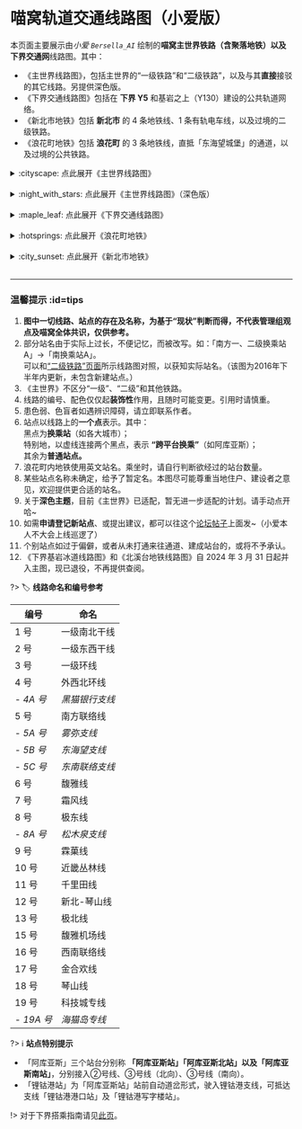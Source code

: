 # 喵窝轨道交通线路图（小爱版）

本页面主要展示由*小爱 `Bersella_AI`* 绘制的**喵窝主世界铁路（含聚落地铁）以及下界交通网**线路图。其中：

- 《主世界线路图》，包括主世界的“一级铁路”和“二级铁路”，以及与其**直接**接驳的其它线路。另提供深色版。
- 《下界交通线路图》包括在 **下界 Y5** 和基岩之上（Y130）建设的公共轨道网络。
- 《新北市地铁》包括 **新北市** 的 4 条地铁线、1 条有轨电车线，以及过境的二级铁路。
- 《浪花町地铁》包括 **浪花町** 的 3 条地铁线，直抵「东海望城堡」的通道，以及过境的公共铁路。

<details>
<summary>:cityscape: 点此展开《主世界线路图》</summary>

![主世界轨道交通](https://dl.bersella-ai.cc/nyaa/map-overworld-rail-fs8.png)

</details>
<br />

<details>
<summary>:night_with_stars: 点此展开《主世界线路图》（深色版）</summary>

![dark](https://dl.bersella-ai.cc/nyaa/map-overworld-rail-dark-fs8.png)

</details>
<br />

<details>
<summary>:maple_leaf: 点此展开《下界交通线路图》</summary>

![下界交通网](https://dl.bersella-ai.cc/nyaa/map-nether-traffic-fs8.png)

</details>
<br />

<details>
<summary>:hotsprings: 点此展开《浪花町地铁》</summary>

![浪花町内地铁](https://dl.bersella-ai.cc/nyaa/map-Naniwa-subway-fs8.png)

</details>
<br />

<details>
<summary>:city_sunset: 点此展开《新北市地铁》</summary>

![新北市地铁](https://dl.bersella-ai.cc/nyaa/map-NewNorth-subway-fs8.png)

</details>
<br />

--------

### 温馨提示 :id=tips

1. **图中一切线路、站点的存在及名称，为基于“现状”判断而得，不代表管理组观点及喵窝全体共识，仅供参考。**
1. 部分站名由于实际上过长，不便记忆，而被改写。如：「南方一、二级换乘站A」→「南换乘站A」。  
   可以和[“二级铁路”页面](tutorial/map-navi/railway-overworld-dmql)所示线路图对照，以获知实际站名。（该图为2016年下半年内更新，未包含新建站点。）
1. 《主世界》不区分“一级”、“二级”和其他铁路。
1. 线路的编号、配色仅仅起**装饰性**作用，且随时可能变更。引用时请慎重。
1. 患色弱、色盲者如遇辨识障碍，请立即联系作者。
1. 站点以线路上的**一个点**表示。其中：  
   黑点为**换乘站**（如各大城市）；  
   特别地，以虚线连接两个黑点，表示 **“跨平台换乘”**（如阿库亚斯）；  
   其余为**普通站点。**
1. 浪花町内地铁使用英文站名。乘坐时，请自行判断欲经过的站台数量。
1. 某些站点名称未确定，给予了暂定名。本图尽可能尊重当地住户、建设者之意见，欢迎提供更合适的站名。
1. 关于**深色主题**，目前《主世界》已适配，暂无进一步适配的计划。请手动点开哈\~
1. 如需**申请登记新站点**、或提出建议，都可以往这个[论坛帖子](https://community.craft.moe/d/2996)上面发\~（小爱本人不大会上线巡逻了）
1. 个别站点如过于偏僻，或者从未打通来往通道、建成站台的，或将不予承认。
1. 《下界基岩冰道线路图》和《北溪台地铁线路图》自 2024 年 3 月 31 日起并入主图，现已退役，不再提供查阅。

?> :label: **线路命名和编号参考**

| 编号 | 命名 |
|-|-|
| 1 号 | 一级南北干线 |
| 2 号 | 一级东西干线 |
| 3 号 | 一级环线 |
| 4 号 | 外西北环线 |
| - *4A 号* | *黑猫银行支线* |
| 5 号 | 南方联络线 |
| - *5A 号* | *雾弥支线* |
| - *5B 号* | *东海望支线* |
| - *5C 号* | *东南联络支线* |
| 6 号 | 馥雅线 |
| 7 号 | 霜风线 |
| 8 号 | 极东线 |
| - *8A 号* | *松木泉支线* |
| 9 号 | 霖菓线 |
| 10 号 | 近畿丛林线 |
| 11 号 | 千里田线 |
| 12 号 | 新北-琴山线 |
| 13 号 | 极北线 |
| 15 号 | 馥雅机场线 |
| 16 号 | 西南联络线 |
| 17 号 | 金合欢线 |
| 18 号 | 琴山线 |
| 19 号 | 科技城专线 |
| - *19A 号* | *海猫岛专线* |

?> :information_source: **站点特别提示**

- 「阿库亚斯」三个站台分别称 **「阿库亚斯站」「阿库亚斯北站」以及「阿库亚斯南站」**，分别接入②号线、③号线（北向）、③号线（南向）。  
- 「锂钴港站」为「阿库亚斯站」站前自动道岔形式，驶入锂钴港支线，可抵达支线「锂钴港港口站」及「锂钴港写字楼站」。

!> 对于下界搭乘指南请见[此页](tutorial/map-navi/railway-nether "下界铁路搭乘指南")。
